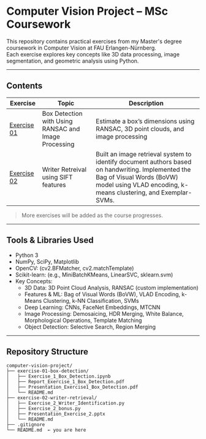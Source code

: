 #  Computer Vision Project – MSc Coursework

This repository contains practical exercises from my Master's degree coursework in Computer Vision at FAU Erlangen-Nürnberg.  
Each exercise explores key concepts like 3D data processing, image segmentation, and geometric analysis using Python.

---

## Contents

| Exercise | Topic                     | Description |
|----------|---------------------------|-------------|
| [Exercise 01](./exercise-01-box-detection) | Box Detection with Using RANSAC and Image Processing | Estimate a box’s dimensions using RANSAC, 3D point clouds, and image processing |
| [Exercise 02](./exercise-02-writer-retrieval) | Writer Retreival using SIFT features | Built an image retrieval system to identify document authors based on handwriting. Implemented the Bag of Visual Words (BoVW) model using VLAD encoding, k-means clustering, and Exemplar-SVMs. |

> More exercises will be added as the course progresses.

---

## Tools & Libraries Used

- Python 3
- NumPy, SciPy, Matplotlib
- OpenCV: (cv2.BFMatcher, cv2.matchTemplate)
- Scikit-learn: (e.g., MiniBatchKMeans, LinearSVC, sklearn.svm)
- Key Concepts:
  - 3D Data: 3D Point Cloud Analysis, RANSAC (custom implementation)
  - Features & ML: Bag of Visual Words (BoVW), VLAD Encoding, k-Means Clustering, k-NN Classification, SVMs
  - Deep Learning: CNNs, FaceNet Embeddings, MTCNN
  - Image Processing: Demosaicing, HDR Merging, White Balance, Morphological Operations, Template Matching
  - Object Detection: Selective Search, Region Merging



---

## Repository Structure

```text
computer-vision-project/
├── exercise-01-box-detection/
│   ├── Exercise_1_Box_Detection.ipynb
│   ├── Report_Exercise_1_Box_Detection.pdf
│   ├── Presentation_Exercise1_Box_Detection.pdf
│   └── README.md
├── exercise-02-writer-retrieval/
│   ├── Exercise_2_Writer_Identification.py
│   ├── Exercise_2_bonus.py
│   ├── Presentation_Exercise_2.pptx
│   └── README.md
├── .gitignore
└── README.md  ← you are here
